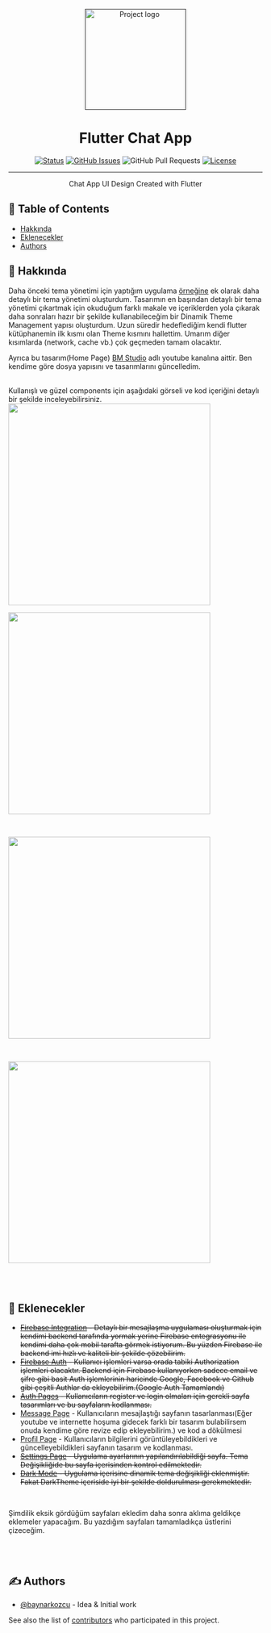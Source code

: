 <p align="center">
  <a href="" rel="noopener">
 <img width=200px height=200px src="https://user-images.githubusercontent.com/61154446/179361518-8716566b-9c28-439b-bce8-6f82d8f72a41.svg" alt="Project logo"></a>
</p>

<h1 align="center"><b>Flutter Chat App</b></h1>

<div align="center">

[![Status](https://img.shields.io/badge/status-active-success.svg)]()
[![GitHub Issues](https://img.shields.io/github/issues/baynarkozcu/flutter_chat_app_design)](https://github.com/baynarkozcu/flutter_chat_app_design/issues)
![GitHub Pull Requests](https://img.shields.io/github/issues-pr/baynarkozcu/flutter_chat_app_design)
[![License](https://img.shields.io/github/license/baynarkozcu/flutter_chat_app_design)](LICENSE)

</div>

---

<p align="center"> Chat App UI Design Created with Flutter
    <br> 
</p>

## 📝 Table of Contents

- [Hakkında](#about)
- [Eklenecekler](#todos)
- [Authors](#authors)

## 🧐 Hakkında <a name = "about"></a>

Daha önceki tema yönetimi için yaptığım uygulama [örneğine](#https://github.com/baynarkozcu/flutter_shop_app_design) ek olarak daha detaylı bir tema yönetimi oluşturdum. Tasarımın en başından detaylı bir tema yönetimi çıkartmak için okuduğum farklı makale ve içeriklerden yola çıkarak daha sonraları hazır bir şekilde kullanabileceğim bir Dinamik Theme Management yapısı oluşturdum. Uzun süredir hedeflediğim kendi flutter kütüphanemin ilk kısmı olan Theme kısmını hallettim. Umarım diğer kısımlarda (network, cache vb.) çok geçmeden tamam olacaktır. 

Ayrıca bu tasarım(Home Page) [BM Studio](#https://www.youtube.com/channel/UC7vfizO44OTBJuqNaE6fMYg) adlı youtube kanalına aittir. Ben kendime göre dosya yapısını ve tasarımlarını güncelledim.

<br>
Kullanışlı ve güzel components için aşağıdaki görseli ve kod içeriğini detaylı bir şekilde inceleyebilirsiniz.

<br>

<img src="https://user-images.githubusercontent.com/61154446/180663138-10204a3b-6c8c-4bdb-a351-7b8dd1620340.png" width="400">

<br>

<a name = "dark_mode"><img src="https://user-images.githubusercontent.com/61154446/180663003-e5633619-6baf-4d19-8c88-d4bdade152df.png" width="400"></a>

<br>

<a name = "settings_page"><img src="https://user-images.githubusercontent.com/61154446/180663017-603c261f-80cf-4f75-ab40-8cc6275fda7f.png" width="400"></a>

<br>

<a name = "login_page"><img src="https://user-images.githubusercontent.com/61154446/182037528-19b5ec25-0543-4166-a773-850e06675c4d.png" width="400"></a>

<br>
<br>



## 🏁 Eklenecekler <a name = "todos"></a>

- <del>[Firebase Integration](https://github.com/baynarkozcu) - Detaylı bir mesajlaşma uygulaması oluşturmak için kendimi backend tarafında yormak yerine Firebase entegrasyonu ile kendimi daha çok mobil tarafta görmek istiyorum. Bu yüzden Firebase ile backend imi hızlı ve kaliteli bir şekilde çözebilirim.</del>
- <del>[Firebase Auth](https://github.com/baynarkozcu) - Kullanıcı işlemleri varsa orada tabiki Authorization işlemleri olacaktır. Backend için Firebase kullanıyorken sadece email ve şifre gibi basit Auth işlemlerinin haricinde Google, Facebook ve Github gibi çeşitli Authlar da ekleyebilirim.(Google Auth Tamamlandı)</del>
- <del>[Auth Pages](#login_page) - Kullanıcıların register ve login olmaları için gerekli sayfa tasarımları ve bu sayfaların kodlanması.</del>
- [Message Page](https://github.com/baynarkozcu) - Kullanıcıların mesajlaştığı sayfanın tasarlanması(Eğer youtube ve internette hoşuma gidecek farklı bir tasarım bulabilirsem onuda kendime göre revize edip ekleyebilirim.) ve kod a dökülmesi
- [Profil Page](https://github.com/baynarkozcu) - Kullanıcıların bilgilerini görüntüleyebildikleri ve güncelleyebildikleri sayfanın tasarım ve kodlanması.
- <del>[Settings Page](#settings_page) - Uygulama ayarlarının yapılandırılabildiği sayfa. Tema Değişikliğide bu sayfa içerisinden kontrol edilmektedir.</del>
- <del>[Dark Mode](#dark_mode) - Uygulama içerisine dinamik tema değişikliği eklenmiştir. Fakat DarkTheme içeriside iyi bir şekilde doldurulması gerekmektedir.</del>

<br>

Şimdilik eksik gördüğüm sayfaları ekledim daha sonra aklıma geldikçe eklemeler yapacağım. Bu yazdığım sayfaları tamamladıkça üstlerini çizeceğim.


<br>
<br>



## ✍️ Authors <a name = "authors"></a>

- [@baynarkozcu](https://github.com/baynarkozcu) - Idea & Initial work

See also the list of [contributors](https://github.com/baynarkozcu/flutter_chat_app_design) who participated in this project.

